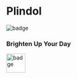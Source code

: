 # Plindol
<img src="https://img.shields.io/badge/License-MIT-blue.svg" alt="badge">

### Brighten Up Your Day

<a href="https://play.google.com/store/apps/details?id=com.usfslk.plindol" target='_blank' >
<img src="https://cdn-images-1.medium.com/max/1600/1*EiZrcN_DIapbZaxutxbZRA.png" alt="badge" height='50px'>
</a>